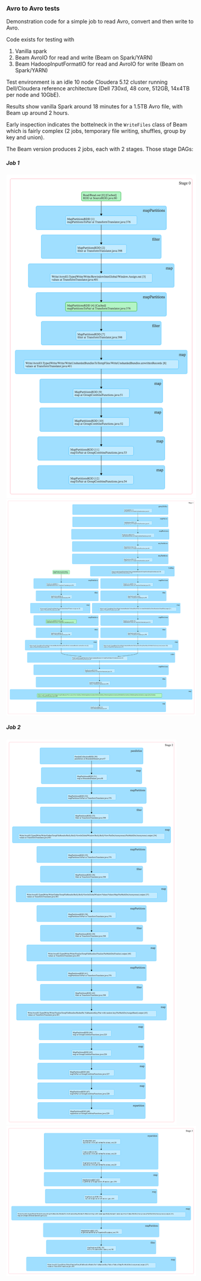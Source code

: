 ### Avro to Avro tests

Demonstration code for a simple job to read Avro, convert and then write to Avro.

Code exists for testing with
1. Vanilla spark
2. Beam AvroIO for read and write (Beam on Spark/YARN)
3. Beam HadoopInputFormatIO for read and AvroIO for write (Beam on Spark/YARN)

Test environment is an idle 10 node Cloudera 5.12 cluster running Dell/Cloudera reference architecture (Dell 730xd, 48 core, 512GB, 14x4TB per node and 10GbE). 

Results show vanilla Spark around 18 minutes for a 1.5TB Avro file, with Beam up around 2 hours.

Early inspection indicates the bottelneck in the `WriteFiles` class of Beam which is fairly complex (2 jobs, temporary file writing, shuffles, group by key and union).

The Beam version produces 2 jobs, each with 2 stages. Those stage DAGs:

##### Job 1
![Stage 0](./img/stage0.png)
![Stage 1](./img/stage1.png)

##### Job 2
![Stage 2](./img/stage2.png)
![Stage 3](./img/stage3.png)
  

  